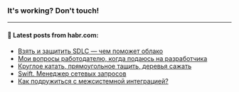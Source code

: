 ### It's working? Don't touch!

---
<!--
#### 🛠️ Technical stack:

![C++](https://img.shields.io/badge/C++-informational?logo=c%2B%2B&style=flat&logoColor=white&color=9C033A)
![Java](https://img.shields.io/badge/Java-informational?logo=java&style=flat&logoColor=white&color=007396)
![Kotlin](https://img.shields.io/badge/Kotlin-informational?logo=Kotlin&style=flat&logoColor=white&color=0095D5)
![JS](https://img.shields.io/badge/JS-informational?logo=javaScript&style=flat&logoColor=black&color=F7Df1E) <br>
![HTML5](https://img.shields.io/badge/HTML5-informational?logo=html5&style=flat&logoColor=white&color=E34F26)
![CSS3](https://img.shields.io/badge/CSS3-informational?logo=css3&style=flat&logoColor=white&color=157286)
![Sass](https://img.shields.io/badge/Saas-informational?logo=sass&style=flat&logoColor=white&color=hotpink)
![PHP](https://img.shields.io/badge/PHP-informational?logo=php&style=flat&logoColor=white&color=777BB4) <br>
![WebPAck](https://img.shields.io/badge/WebPack-informational?logo=webPack&style=flat&logoColor=white&color=FF6F00)
![Bootstrap](https://img.shields.io/badge/Bootstrap-informational?logo=Bootstrap&style=flat&logoColor=white&color=7952B3)
![MySQL](https://img.shields.io/badge/MySQL-informational?logo=MySQL&style=flat&logoColor=white&color=00f) <br>
![NodeJS](https://img.shields.io/badge/NodeJS-informational?logo=node.js&style=flat&logoColor=white&color=43853D)
![Spring](https://img.shields.io/badge/Spring-informational?logo=Spring&style=flat&logoColor=white&color=0A9EDC)
![Angular](https://img.shields.io/badge/Vue-informational?logo=vue.js&style=flat&logoColor=white&color=red)
![Git](https://img.shields.io/badge/Git-informational?logo=git&style=flat&logoColor=white&color=darkorange)

___
-->

#### 💬 Latest posts from habr.com:

<!-- BLOG-POST-LIST:START -->
- [Взять и защитить SDLC — чем поможет облако](https://habr.com/ru/post/675518/?utm_source=habrahabr&utm_medium=rss&utm_campaign=675518)
- [Мои вопросы работодателю, когда подаюсь на разработчика](https://habr.com/ru/post/676108/?utm_source=habrahabr&utm_medium=rss&utm_campaign=676108)
- [Круглое катать, прямоугольное тащить, деревья сажать](https://habr.com/ru/post/676100/?utm_source=habrahabr&utm_medium=rss&utm_campaign=676100)
- [Swift. Менеджер сетевых запросов](https://habr.com/ru/post/676092/?utm_source=habrahabr&utm_medium=rss&utm_campaign=676092)
- [Как подружиться с межсистемной интеграцией?](https://habr.com/ru/post/676088/?utm_source=habrahabr&utm_medium=rss&utm_campaign=676088)
<!-- BLOG-POST-LIST:END -->

